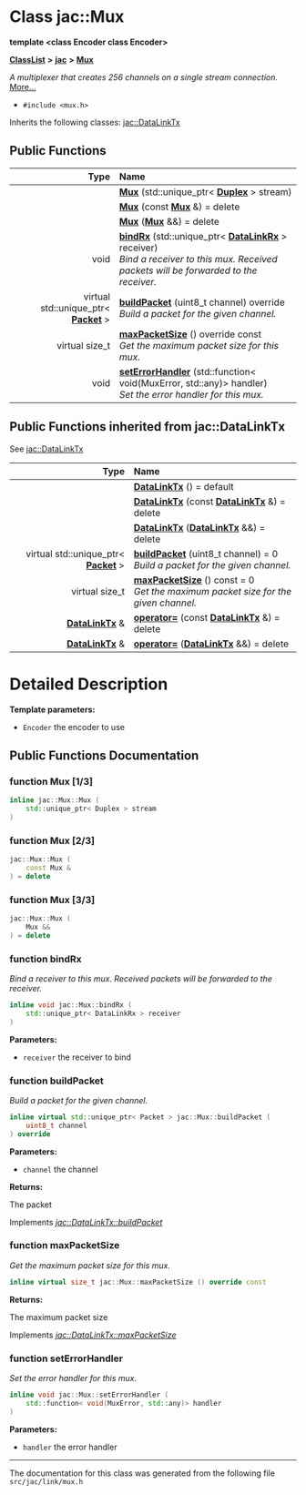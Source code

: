 
# Class jac::Mux

**template &lt;class Encoder class Encoder&gt;**



[**ClassList**](annotated.md) **>** [**jac**](namespacejac.md) **>** [**Mux**](classjac_1_1Mux.md)



_A multiplexer that creates 256 channels on a single stream connection._ [More...](#detailed-description)

* `#include <mux.h>`



Inherits the following classes: [jac::DataLinkTx](classjac_1_1DataLinkTx.md)
















## Public Functions

| Type | Name |
| ---: | :--- |
|   | [**Mux**](#function-mux-13) (std::unique\_ptr&lt; [**Duplex**](classjac_1_1Duplex.md) &gt; stream) <br> |
|   | [**Mux**](#function-mux-23) (const [**Mux**](classjac_1_1Mux.md) &) = delete<br> |
|   | [**Mux**](#function-mux-33) ([**Mux**](classjac_1_1Mux.md) &&) = delete<br> |
|  void | [**bindRx**](#function-bindrx) (std::unique\_ptr&lt; [**DataLinkRx**](classjac_1_1DataLinkRx.md) &gt; receiver) <br>_Bind a receiver to this mux. Received packets will be forwarded to the receiver._  |
| virtual std::unique\_ptr&lt; [**Packet**](classjac_1_1Packet.md) &gt; | [**buildPacket**](#function-buildpacket) (uint8\_t channel) override<br>_Build a packet for the given channel._  |
| virtual size\_t | [**maxPacketSize**](#function-maxpacketsize) () override const<br>_Get the maximum packet size for this mux._  |
|  void | [**setErrorHandler**](#function-seterrorhandler) (std::function&lt; void(MuxError, std::any)&gt; handler) <br>_Set the error handler for this mux._  |

## Public Functions inherited from jac::DataLinkTx

See [jac::DataLinkTx](classjac_1_1DataLinkTx.md)

| Type | Name |
| ---: | :--- |
|   | [**DataLinkTx**](#function-datalinktx-13) () = default<br> |
|   | [**DataLinkTx**](#function-datalinktx-23) (const [**DataLinkTx**](classjac_1_1DataLinkTx.md) &) = delete<br> |
|   | [**DataLinkTx**](#function-datalinktx-33) ([**DataLinkTx**](classjac_1_1DataLinkTx.md) &&) = delete<br> |
| virtual std::unique\_ptr&lt; [**Packet**](classjac_1_1Packet.md) &gt; | [**buildPacket**](#function-buildpacket) (uint8\_t channel) = 0<br>_Build a packet for the given channel._  |
| virtual size\_t | [**maxPacketSize**](#function-maxpacketsize) () const = 0<br>_Get the maximum packet size for the given channel._  |
|  [**DataLinkTx**](classjac_1_1DataLinkTx.md) & | [**operator=**](#function-operator) (const [**DataLinkTx**](classjac_1_1DataLinkTx.md) &) = delete<br> |
|  [**DataLinkTx**](classjac_1_1DataLinkTx.md) & | [**operator=**](#function-operator_1) ([**DataLinkTx**](classjac_1_1DataLinkTx.md) &&) = delete<br> |















# Detailed Description




**Template parameters:**


* `Encoder` the encoder to use 




    
## Public Functions Documentation


### function Mux [1/3]

```C++
inline jac::Mux::Mux (
    std::unique_ptr< Duplex > stream
) 
```




### function Mux [2/3]

```C++
jac::Mux::Mux (
    const Mux &
) = delete
```




### function Mux [3/3]

```C++
jac::Mux::Mux (
    Mux &&
) = delete
```




### function bindRx 

_Bind a receiver to this mux. Received packets will be forwarded to the receiver._ 
```C++
inline void jac::Mux::bindRx (
    std::unique_ptr< DataLinkRx > receiver
) 
```





**Parameters:**


* `receiver` the receiver to bind 




        

### function buildPacket 

_Build a packet for the given channel._ 
```C++
inline virtual std::unique_ptr< Packet > jac::Mux::buildPacket (
    uint8_t channel
) override
```





**Parameters:**


* `channel` the channel 



**Returns:**

The packet 





        
Implements [*jac::DataLinkTx::buildPacket*](classjac_1_1DataLinkTx.md#function-buildpacket)


### function maxPacketSize 

_Get the maximum packet size for this mux._ 
```C++
inline virtual size_t jac::Mux::maxPacketSize () override const
```





**Returns:**

The maximum packet size 





        
Implements [*jac::DataLinkTx::maxPacketSize*](classjac_1_1DataLinkTx.md#function-maxpacketsize)


### function setErrorHandler 

_Set the error handler for this mux._ 
```C++
inline void jac::Mux::setErrorHandler (
    std::function< void(MuxError, std::any)> handler
) 
```





**Parameters:**


* `handler` the error handler 




        

------------------------------
The documentation for this class was generated from the following file `src/jac/link/mux.h`
